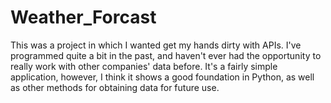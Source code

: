 # Weather_Forcast 

This was a project in which I wanted get my hands dirty with APIs. I've programmed quite a bit in the past, and
haven't ever had the opportunity to really work with other companies' data before. It's a fairly simple application,
however, I think it shows a good foundation in Python, as well as other methods for obtaining data for future use.
